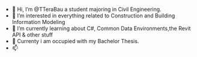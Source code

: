 - 👋 Hi, I’m @TTeraBau a student majoring in Civil Engineering.
- 👀 I’m interested in everything related to Construction and Building Information Modeling
- 🌱 I’m currently learning about C#, Common Data Environments,the Revit API & other stuff
- 💞️ Currenty i am occupied with my Bachelor Thesis.
- 📫 

<!---
TTeraBau/TTeraBau is a ✨ special ✨ repository because its `README.md` (this file) appears on your GitHub profile.
You can click the Preview link to take a look at your changes.
--->
